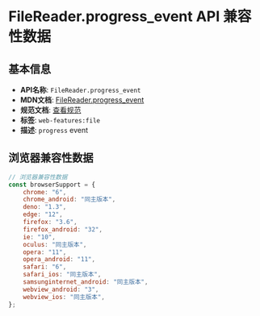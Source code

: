# FileReader.progress_event API 兼容性数据

## 基本信息

- **API名称**: `FileReader.progress_event`
- **MDN文档**: [FileReader.progress_event](https://developer.mozilla.org/docs/Web/API/FileReader/progress_event)
- **规范文档**: [查看规范](https://w3c.github.io/FileAPI/#dfn-progress-event,https://w3c.github.io/FileAPI/#dfn-onprogress)
- **标签**: `web-features:file`
- **描述**: `progress` event

## 浏览器兼容性数据

```javascript
// 浏览器兼容性数据
const browserSupport = {
    chrome: "6",
    chrome_android: "同主版本",
    deno: "1.3",
    edge: "12",
    firefox: "3.6",
    firefox_android: "32",
    ie: "10",
    oculus: "同主版本",
    opera: "11",
    opera_android: "11",
    safari: "6",
    safari_ios: "同主版本",
    samsunginternet_android: "同主版本",
    webview_android: "3",
    webview_ios: "同主版本",
};

```

